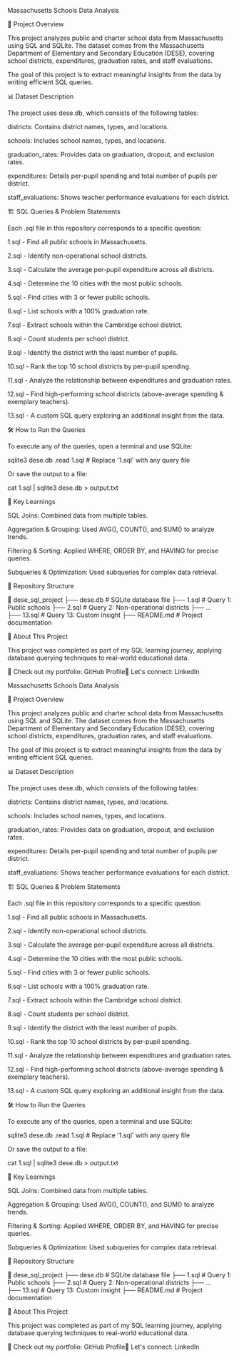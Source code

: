 Massachusetts Schools Data Analysis

📌 Project Overview

This project analyzes public and charter school data from Massachusetts using SQL and SQLite. The dataset comes from the Massachusetts Department of Elementary and Secondary Education (DESE), covering school districts, expenditures, graduation rates, and staff evaluations.

The goal of this project is to extract meaningful insights from the data by writing efficient SQL queries.

📊 Dataset Description

The project uses dese.db, which consists of the following tables:

districts: Contains district names, types, and locations.

schools: Includes school names, types, and locations.

graduation_rates: Provides data on graduation, dropout, and exclusion rates.

expenditures: Details per-pupil spending and total number of pupils per district.

staff_evaluations: Shows teacher performance evaluations for each district.

🏗️ SQL Queries & Problem Statements

Each .sql file in this repository corresponds to a specific question:

1.sql - Find all public schools in Massachusetts.

2.sql - Identify non-operational school districts.

3.sql - Calculate the average per-pupil expenditure across all districts.

4.sql - Determine the 10 cities with the most public schools.

5.sql - Find cities with 3 or fewer public schools.

6.sql - List schools with a 100% graduation rate.

7.sql - Extract schools within the Cambridge school district.

8.sql - Count students per school district.

9.sql - Identify the district with the least number of pupils.

10.sql - Rank the top 10 school districts by per-pupil spending.

11.sql - Analyze the relationship between expenditures and graduation rates.

12.sql - Find high-performing school districts (above-average spending & exemplary teachers).

13.sql - A custom SQL query exploring an additional insight from the data.

🛠️ How to Run the Queries

To execute any of the queries, open a terminal and use SQLite:

sqlite3 dese.db
.read 1.sql  # Replace '1.sql' with any query file

Or save the output to a file:

cat 1.sql | sqlite3 dese.db > output.txt

🚀 Key Learnings

SQL Joins: Combined data from multiple tables.

Aggregation & Grouping: Used AVG(), COUNT(), and SUM() to analyze trends.

Filtering & Sorting: Applied WHERE, ORDER BY, and HAVING for precise queries.

Subqueries & Optimization: Used subqueries for complex data retrieval.

📂 Repository Structure

📁 dese_sql_project
 ├── dese.db          # SQLite database file
 ├── 1.sql            # Query 1: Public schools
 ├── 2.sql            # Query 2: Non-operational districts
 ├── ...             
 ├── 13.sql           # Query 13: Custom insight
 ├── README.md        # Project documentation

🌟 About This Project

This project was completed as part of my SQL learning journey, applying database querying techniques to real-world educational data.

📌 Check out my portfolio: GitHub Profile📩 Let's connect: LinkedIn

Massachusetts Schools Data Analysis

📌 Project Overview

This project analyzes public and charter school data from Massachusetts using SQL and SQLite. The dataset comes from the Massachusetts Department of Elementary and Secondary Education (DESE), covering school districts, expenditures, graduation rates, and staff evaluations.

The goal of this project is to extract meaningful insights from the data by writing efficient SQL queries.

📊 Dataset Description

The project uses dese.db, which consists of the following tables:

districts: Contains district names, types, and locations.

schools: Includes school names, types, and locations.

graduation_rates: Provides data on graduation, dropout, and exclusion rates.

expenditures: Details per-pupil spending and total number of pupils per district.

staff_evaluations: Shows teacher performance evaluations for each district.

🏗️ SQL Queries & Problem Statements

Each .sql file in this repository corresponds to a specific question:

1.sql - Find all public schools in Massachusetts.

2.sql - Identify non-operational school districts.

3.sql - Calculate the average per-pupil expenditure across all districts.

4.sql - Determine the 10 cities with the most public schools.

5.sql - Find cities with 3 or fewer public schools.

6.sql - List schools with a 100% graduation rate.

7.sql - Extract schools within the Cambridge school district.

8.sql - Count students per school district.

9.sql - Identify the district with the least number of pupils.

10.sql - Rank the top 10 school districts by per-pupil spending.

11.sql - Analyze the relationship between expenditures and graduation rates.

12.sql - Find high-performing school districts (above-average spending & exemplary teachers).

13.sql - A custom SQL query exploring an additional insight from the data.

🛠️ How to Run the Queries

To execute any of the queries, open a terminal and use SQLite:

sqlite3 dese.db
.read 1.sql  # Replace '1.sql' with any query file

Or save the output to a file:

cat 1.sql | sqlite3 dese.db > output.txt

🚀 Key Learnings

SQL Joins: Combined data from multiple tables.

Aggregation & Grouping: Used AVG(), COUNT(), and SUM() to analyze trends.

Filtering & Sorting: Applied WHERE, ORDER BY, and HAVING for precise queries.

Subqueries & Optimization: Used subqueries for complex data retrieval.

📂 Repository Structure

📁 dese_sql_project
 ├── dese.db          # SQLite database file
 ├── 1.sql            # Query 1: Public schools
 ├── 2.sql            # Query 2: Non-operational districts
 ├── ...             
 ├── 13.sql           # Query 13: Custom insight
 ├── README.md        # Project documentation

🌟 About This Project

This project was completed as part of my SQL learning journey, applying database querying techniques to real-world educational data.

📌 Check out my portfolio: GitHub Profile📩 Let's connect: LinkedIn

